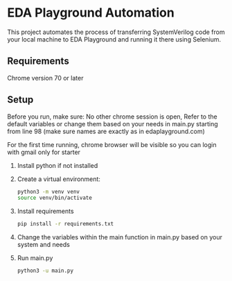# EDA Playground Automation

This project automates the process of transferring SystemVerilog code from your local machine to EDA Playground and running it there using Selenium.

## Requirements

Chrome version 70 or later

## Setup

Before you run, make sure:
   No other chrome session is open,
   Refer to the default variables or change them based on your needs in main.py starting from line 98 (make sure names are exactly as in edaplayground.com)

For the first time running, chrome browser will be visible so you can login with gmail only for starter

1. Install python if not installed

2. Create a virtual environment:
   ```sh
   python3 -m venv venv
   source venv/bin/activate

3. Install requirements
   ```sh
   pip install -r requirements.txt

4. Change the variables within the main function in main.py based on your system and needs

5. Run main.py
   ```sh
   python3 -u main.py

